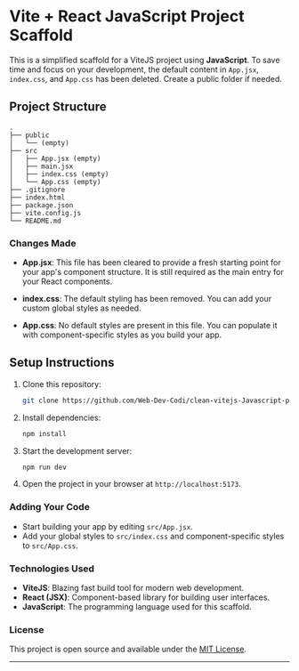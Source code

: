 # Vite + React JavaScript Project Scaffold

This is a simplified scaffold for a ViteJS project using **JavaScript**. To save time and focus on your development, the default content in `App.jsx`, `index.css`, and `App.css` has been deleted. Create a public folder if needed.

## Project Structure

```
.
├── public
│   └── (empty)
├── src
│   ├── App.jsx (empty)
│   ├── main.jsx
│   ├── index.css (empty)
│   └── App.css (empty)
├── .gitignore
├── index.html
├── package.json
├── vite.config.js
└── README.md
```

### Changes Made

- **App.jsx**: This file has been cleared to provide a fresh starting point for your app's component structure. It is still required as the main entry for your React components.
  
- **index.css**: The default styling has been removed. You can add your custom global styles as needed.

- **App.css**: No default styles are present in this file. You can populate it with component-specific styles as you build your app.

## Setup Instructions

1. Clone this repository:
   ```bash
   git clone https://github.com/Web-Dev-Codi/clean-vitejs-Javascript-project-scaffolding
   ```

2. Install dependencies:
   ```bash
   npm install
   ```

3. Start the development server:
   ```bash
   npm run dev
   ```

4. Open the project in your browser at `http://localhost:5173`.

### Adding Your Code

- Start building your app by editing `src/App.jsx`.
- Add your global styles to `src/index.css` and component-specific styles to `src/App.css`.

### Technologies Used

- **ViteJS**: Blazing fast build tool for modern web development.
- **React (JSX)**: Component-based library for building user interfaces.
- **JavaScript**: The programming language used for this scaffold.

### License

This project is open source and available under the [MIT License](LICENSE).

---
